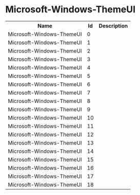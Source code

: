 # Microsoft-Windows-ThemeUI

<table>
<colgroup><col/><col/><col/></colgroup>
<tr><th>Name</th><th>Id</th><th>Description</th></tr>
<tr><td>Microsoft-Windows-ThemeUI</td><td>0</td><td></td></tr>
<tr><td>Microsoft-Windows-ThemeUI</td><td>1</td><td></td></tr>
<tr><td>Microsoft-Windows-ThemeUI</td><td>2</td><td></td></tr>
<tr><td>Microsoft-Windows-ThemeUI</td><td>3</td><td></td></tr>
<tr><td>Microsoft-Windows-ThemeUI</td><td>4</td><td></td></tr>
<tr><td>Microsoft-Windows-ThemeUI</td><td>5</td><td></td></tr>
<tr><td>Microsoft-Windows-ThemeUI</td><td>6</td><td></td></tr>
<tr><td>Microsoft-Windows-ThemeUI</td><td>7</td><td></td></tr>
<tr><td>Microsoft-Windows-ThemeUI</td><td>8</td><td></td></tr>
<tr><td>Microsoft-Windows-ThemeUI</td><td>9</td><td></td></tr>
<tr><td>Microsoft-Windows-ThemeUI</td><td>10</td><td></td></tr>
<tr><td>Microsoft-Windows-ThemeUI</td><td>11</td><td></td></tr>
<tr><td>Microsoft-Windows-ThemeUI</td><td>12</td><td></td></tr>
<tr><td>Microsoft-Windows-ThemeUI</td><td>13</td><td></td></tr>
<tr><td>Microsoft-Windows-ThemeUI</td><td>14</td><td></td></tr>
<tr><td>Microsoft-Windows-ThemeUI</td><td>15</td><td></td></tr>
<tr><td>Microsoft-Windows-ThemeUI</td><td>16</td><td></td></tr>
<tr><td>Microsoft-Windows-ThemeUI</td><td>17</td><td></td></tr>
<tr><td>Microsoft-Windows-ThemeUI</td><td>18</td><td></td></tr>
</table>
